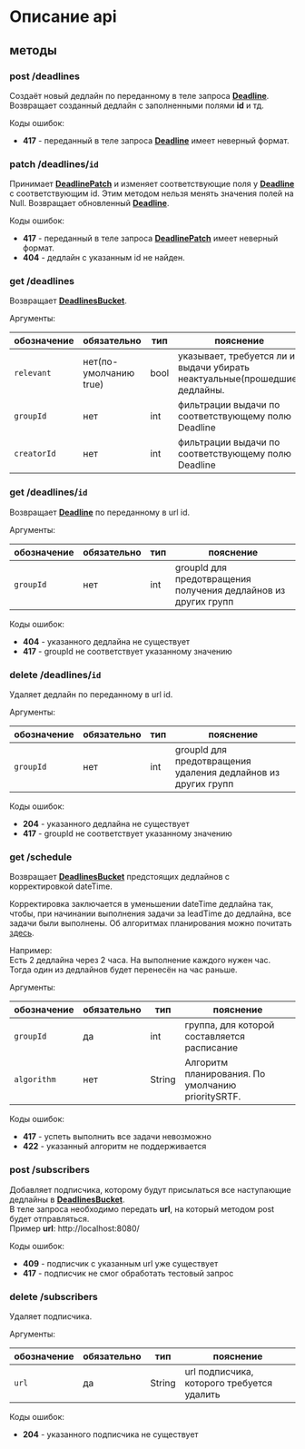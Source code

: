 # Описание api
## методы

### post /deadlines
Создаёт новый дедлайн по переданному в теле запроса [**Deadline**](aboutApiObjects.md#deadline).
Возвращает созданный дедлайн с заполненными полями **id** и тд.

Коды ошибок:
- **417** - переданный в теле запроса [**Deadline**](aboutApiObjects.md#deadline) имеет неверный формат.


### patch /deadlines/`id`
Принимает [**DeadlinePatch**](aboutApiObjects.md#deadlinepatch) и изменяет соответствующие
поля у [**Deadline**](aboutApiObjects.md#deadline)
с соответствующим id. Этим методом нельзя менять значения полей на Null.
Возвращает обновленный [**Deadline**](aboutApiObjects.md#deadline).

Коды ошибок:
- **417** - переданный в теле запроса [**DeadlinePatch**](aboutApiObjects.md#deadlinepatch) имеет неверный формат.
- **404** - дедлайн с указанным id не найден.


### get /deadlines
Возвращает [**DeadlinesBucket**](aboutApiObjects.md#deadlinesbucket).  

Аргументы:

обозначение | обязательно | тип | пояснение
---|---|---|---
`relevant` | нет(по-умолчанию true) | bool | указывает, требуется ли из выдачи убирать неактуальные(прошедшие) дедлайны.
`groupId` | нет | int | фильтрации выдачи по соответствующему полю Deadline
`creatorId` | нет | int | фильтрации выдачи по соответствующему полю Deadline


### get /deadlines/`id`
Возвращает [**Deadline**](aboutApiObjects.md#deadline) по переданному в url id.

Аргументы:

обозначение | обязательно | тип | пояснение
---|---|---|---
`groupId` | нет | int | groupId для предотвращения получения дедлайнов из других групп

Коды ошибок:
- **404** - указанного дедлайна не существует
- **417** - groupId не соответствует указанному значению


### delete /deadlines/`id`
Удаляет дедлайн по переданному в url id.

Аргументы:

обозначение | обязательно | тип | пояснение
---|---|---|---
`groupId` | нет | int | groupId для предотвращения удаления дедлайнов из других групп

Коды ошибок:
- **204** - указанного дедлайна не существует
- **417** - groupId не соответствует указанному значению


### get /schedule
Возвращает [**DeadlinesBucket**](aboutApiObjects.md#deadlinesbucket) предстоящих дедлайнов
с корректировкой dateTime.

Корректировка заключается в уменьшении dateTime дедлайна так,
чтобы, при начинании выполнения задачи за leadTime до дедлайна, все задачи были выполнены.
Об алгоритмах планирования можно почитать [здесь](aboutPlanning.md).

Например:  
Есть 2 дедлайна через 2 часа. На выполнение каждого нужен час.  
Тогда один из дедлайнов будет перенесён на час раньше.

Аргументы:

обозначение | обязательно | тип | пояснение
---|---|---|---
`groupId` | да | int | группа, для которой составляется расписание
`algorithm` | нет | String | Алгоритм планирования. По умолчанию prioritySRTF.

Коды ошибок:
- **417** - успеть выполнить все задачи невозможно
- **422** - указанный алгоритм не поддерживается


### post /subscribers
Добавляет подписчика, которому будут присылаться все наступающие дедлайны
в [**DeadlinesBucket**](aboutApiObjects.md#deadlinesbucket).  
В теле запроса необходимо передать **url**, на который методом post будет отправляться.  
Пример **url**:
http://localhost:8080/

Коды ошибок:
- **409** - подписчик с указанным url уже существует
- **417** - подписчик не смог обработать тестовый запрос


### delete /subscribers
Удаляет подписчика.

Аргументы:

обозначение | обязательно | тип | пояснение
---|---|---|---
`url` | да | String | url подписчика, которого требуется удалить

Коды ошибок:
- **204** - указанного подписчика не существует
